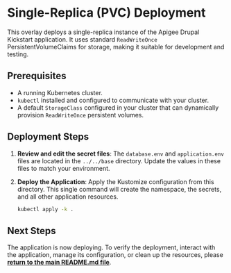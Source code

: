 # Single-Replica (PVC) Deployment

This overlay deploys a single-replica instance of the Apigee Drupal Kickstart application. It uses standard `ReadWriteOnce` PersistentVolumeClaims for storage, making it suitable for development and testing.

## Prerequisites

-   A running Kubernetes cluster.
-   `kubectl` installed and configured to communicate with your cluster.
-   A default `StorageClass` configured in your cluster that can dynamically provision `ReadWriteOnce` persistent volumes.

## Deployment Steps

1.  **Review and edit the secret files**:
    The `database.env` and `application.env` files are located in the `../../base` directory. Update the values in these files to match your environment.

2.  **Deploy the Application**:
    Apply the Kustomize configuration from this directory. This single command will create the namespace, the secrets, and all other application resources.
    ```sh
    kubectl apply -k .
    ```

## Next Steps

The application is now deploying. To verify the deployment, interact with the application, manage its configuration, or clean up the resources, please **[return to the main README.md file](../README.md)**.